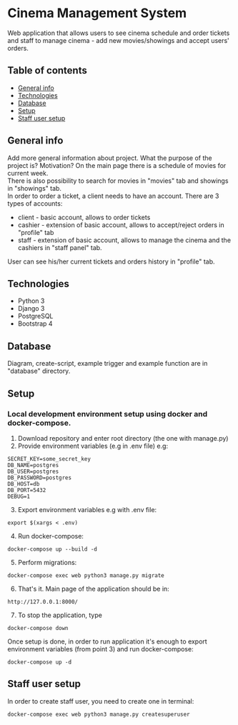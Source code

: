 # Cinema Management System
Web application that allows users to see cinema schedule and order tickets and staff to manage cinema - add new movies/showings and accept users' orders.

## Table of contents
* [General info](#general-info)
* [Technologies](#technologies)
* [Database](#database)
* [Setup](#setup)
* [Staff user setup](#staff-user-setup)

## General info
Add more general information about project. What the purpose of the project is? Motivation?
On the main page there is a schedule of movies for current week.  
There is also possibility to search for movies in "movies" tab and showings in "showings" tab.  
In order to order a ticket, a client needs to have an account. There are 3 types of accounts:  
* client - basic account, allows to order tickets
* cashier - extension of basic account, allows to accept/reject orders in "profile" tab
* staff - extension of basic account, allows to manage the cinema and the cashiers in "staff panel" tab.

User can see his/her current tickets and orders history in "profile" tab.

## Technologies
* Python 3
* Django 3
* PostgreSQL
* Bootstrap 4

## Database
Diagram, create-script, example trigger and example function are in "database" directory.


## Setup
### Local development environment setup using **docker** and **docker-compose**.
1. Download repository and enter root directory (the one with manage.py)
2. Provide environment variables (e.g in .env file) e.g:
```
SECRET_KEY=some_secret_key
DB_NAME=postgres
DB_USER=postgres
DB_PASSWORD=postgres
DB_HOST=db
DB_PORT=5432
DEBUG=1
```
3. Export environment variables e.g with .env file:
```
export $(xargs < .env)
```
4. Run docker-compose:
```
docker-compose up --build -d
```
5. Perform migrations:
```
docker-compose exec web python3 manage.py migrate
```
6. That's it. Main page of the application should be in:
```
http://127.0.0.1:8000/
```
7. To stop the application, type 
```
docker-compose down
```
Once setup is done, in order to run application it's enough to export environment variables (from point 3) and run docker-compose:
```
docker-compose up -d
```

## Staff user setup
In order to create staff user, you need to create one in terminal:
```
docker-compose exec web python3 manage.py createsuperuser
```
